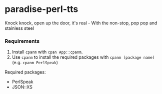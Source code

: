 # paradise-perl-tts
Knock knock, open up the door, it's real - With the non-stop, pop pop and stainless steel

### Requirements
1. Install `cpanm` with `cpan App::cpanm`.
2. Use `cpanm` to install the required packages with `cpanm [package name]` (e.g. `cpanm PerlSpeak`)

Required packages:
- PerlSpeak
- JSON::XS
